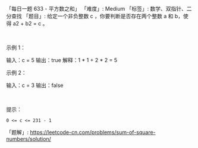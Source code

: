 「每日一题 633 - 平方数之和」
「难度」: Medium
「标签」: 数学、双指针、二分查找
「题目」: 给定一个非负整数 c ，你要判断是否存在两个整数 a 和 b，使得 a2 + b2 = c 。

 

示例 1：

输入：c = 5
输出：true
解释：1 * 1 + 2 * 2 = 5


示例 2：

输入：c = 3
输出：false


 

提示：


	0 <= c <= 231 - 1



「题解」: https://leetcode-cn.com/problems/sum-of-square-numbers/solution/